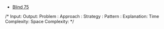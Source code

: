 * [Blind 75](https://leetcode.com/problems/longest-consecutive-sequence/description/?envType=problem-list-v2&envId=oizxjoit&)

/*
Input:
Output:
Problem :
Approach :
Strategy :
Pattern :
Explanation:
Time Complexity:
Space Complexity:
*/